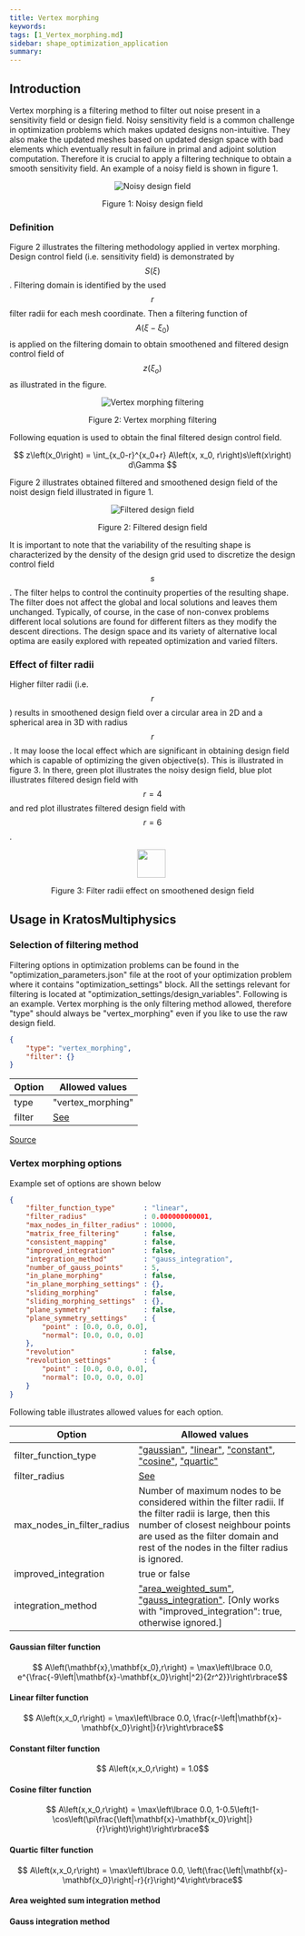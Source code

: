 ```yaml
---
title: Vertex morphing
keywords:
tags: [1_Vertex_morphing.md]
sidebar: shape_optimization_application
summary:
---
```


## Introduction

Vertex morphing is a filtering method to filter out noise present in a sensitivity field or design field. Noisy sensitivity field is a common challenge in optimization problems which makes updated designs non-intuitive. They also make the updated meshes based on updated design space with bad elements which eventually result in failure in primal and adjoint solution computation. Therefore it is crucial to apply a filtering technique to obtain a smooth sensitivity field. An example of a noisy field is shown in figure 1.

<p align="center">
    <img src="images/sensitivity_field_noise.png?raw=true" alt="Noisy design field"/>
</p>
<p align="center">Figure 1: Noisy design field</p>

### Definition

Figure 2 illustrates the filtering methodology applied in vertex morphing. Design control field (i.e. sensitivity field) is demonstrated by $$S\left(\xi\right)$$. Filtering domain is identified by the used $$r$$ filter radii for each mesh coordinate. Then a filtering function of $$A\left(\xi-\xi_0\right)$$ is applied on the filtering domain to obtain smoothened and filtered design control field of $$z\left(\xi_o\right)$$ as illustrated in the figure.

<p align="center">
    <img src="images/vertex_morphing_filtering.png?raw=true" alt="Vertex morphing filtering"/>
</p>
<p align="center">Figure 2: Vertex morphing filtering</p>

Following equation is used to obtain the final filtered design control field.

<p align="center">$$ z\left(x_0\right) = \int_{x_0-r}^{x_0+r} A\left(x, x_0, r\right)s\left(x\right) d\Gamma $$</p>

Figure 2 illustrates obtained filtered and smoothened design field of the noist design field illustrated in figure 1.

<p align="center">
    <img src="images/sensitivity_field_filtered.png?raw=true" alt="Filtered design field"/>
</p>
<p align="center">Figure 2: Filtered design field</p>

It is important to note that the variability of the resulting shape is characterized by the density of the design grid used to discretize the design control field $$s$$. The filter helps to control the continuity properties of the resulting shape. The filter does not affect the global and local solutions and leaves them unchanged. Typically, of course, in the case of non-convex problems different local solutions are found for different filters as they modify the descent directions. The design space and its variety of alternative local optima are easily explored with repeated optimization and varied filters.

### Effect of filter radii

Higher filter radii (i.e. $$r$$) results in smoothened design field over a circular area in 2D and a spherical area in 3D with radius $$r$$. It may loose the local effect which are significant in obtaining design field which is capable of optimizing the given objective(s). This is illustrated in figure 3. In there, green plot illustrates the noisy design field, blue plot illustrates filtered design field with $$r=4$$ and red plot illustrates filtered design field with $$r=6$$.

<p align="center">
    <img src="images/filter_radii_4.png" width="50"/><img src="images/filter_radii_6.png" width="5"/>
</p>
<p align="center">Figure 3: Filter radii effect on smoothened design field</p>

## Usage in KratosMultiphysics

### Selection of filtering method

Filtering options in optimization problems can be found in the "optimization_parameters.json" file at the root of your optimization problem where it contains "optimization_settings" block. All the settings relevant for filtering is located at "optimization_settings/design_variables". Following is an example. Vertex morphing is the only filtering method allowed, therefore "type" should always be "vertex_morphing" even if you like to use the raw design field.

```json
{
    "type": "vertex_morphing",
    "filter": {}
}
```

| Option | Allowed values |
| ------------- | ------------- |
| type  | "vertex_morphing"  |
| filter  | [See](#vertex-morphing-options) |

[Source](https://github.com/KratosMultiphysics/Kratos/blob/master/applications/ShapeOptimizationApplication/python_scripts/optimizer_factory.py#L44-L45)

### Vertex morphing options

Example set of options are shown below

```json
{
    "filter_function_type"       : "linear",
    "filter_radius"              : 0.000000000001,
    "max_nodes_in_filter_radius" : 10000,
    "matrix_free_filtering"      : false,
    "consistent_mapping"         : false,
    "improved_integration"       : false,
    "integration_method"         : "gauss_integration",
    "number_of_gauss_points"     : 5,
    "in_plane_morphing"          : false,
    "in_plane_morphing_settings" : {},
    "sliding_morphing"           : false,
    "sliding_morphing_settings"  : {},
    "plane_symmetry"             : false,
    "plane_symmetry_settings"    : {
        "point" : [0.0, 0.0, 0.0],
        "normal": [0.0, 0.0, 0.0]
    },
    "revolution"                 : false,
    "revolution_settings"        : {
        "point" : [0.0, 0.0, 0.0],
        "normal": [0.0, 0.0, 0.0]
    }
}
```

Following table illustrates allowed values for each option.

| Option | Allowed values |
| ------------- | ------------- |
| filter_function_type  | ["gaussian"](#gaussian-filter-function), ["linear"](#linear-filter-function), ["constant"](#constant-filter-function), ["cosine"](#cosine-filter-function), ["quartic"](#quartic-filter-function)  |
| filter_radius  | [See](#effect-of-filter-radii) |
| max_nodes_in_filter_radius  | Number of maximum nodes to be considered within the filter radii. If the filter radii is large, then this number of closest neighbour points are used as the filter domain and rest of the nodes in the filter radius is ignored. |
| improved_integration  | true or false |
| integration_method  | ["area_weighted_sum"](#area-weighted-sum-integration-method), ["gauss_integration"](#gauss-integration-method). [Only works with "improved_integration": true, otherwise ignored.] |


#### Gaussian filter function

<p align="center">$$ A\left(\mathbf{x},\mathbf{x_0},r\right)  = \max\left\lbrace 0.0, e^{\frac{-9\left|\mathbf{x}-\mathbf{x_0}\right|^2}{2r^2}}\right\rbrace$$</p>

#### Linear filter function
<p align="center">$$ A\left(x,x_0,r\right)  = \max\left\lbrace 0.0, \frac{r-\left|\mathbf{x}-\mathbf{x_0}\right|}{r}\right\rbrace$$</p>

#### Constant filter function
<p align="center">$$ A\left(x,x_0,r\right)   = 1.0$$</p>

#### Cosine filter function
<p align="center">$$ A\left(x,x_0,r\right)   = \max\left\lbrace 0.0, 1-0.5\left(1-\cos\left(\pi\frac{\left|\mathbf{x}-\mathbf{x_0}\right|}{r}\right)\right)\right\rbrace$$</p>
<!-- [](double radius, double distance) {return std::max(0.0, );}; -->

#### Quartic filter function
<p align="center">$$ A\left(x,x_0,r\right)   = \max\left\lbrace 0.0, \left(\frac{\left|\mathbf{x}-\mathbf{x_0}\right|-r}{r}\right)^4\right\rbrace$$</p>

#### Area weighted sum integration method

#### Gauss integration method
